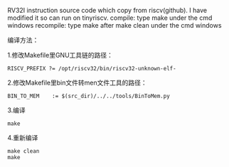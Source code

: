 RV32I instruction source code which copy from riscv(github).
I have modified it so can run on tinyriscv.
compile: type make under the cmd windows
recompile: type make after make clean under the cmd windows



编译方法：

1.修改Makefile里GNU工具链的路径：

```
RISCV_PREFIX ?= /opt/riscv32/bin/riscv32-unknown-elf-
```

2.修改Makefile里bin文件转men文件工具的路径：

```
BIN_TO_MEM    := $(src_dir)/../../tools/BinToMem.py
```

3.编译

```
make
```

4.重新编译

```
make clean
make
```

